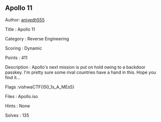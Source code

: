 ## Apollo 11

Author: <a href="https://github.com/anivedh555">anivedh555</a>

Title : Apollo 11	

Category : Reverse Engineering

Scoring : Dynamic

Points : 411

Description : Apollo's next mission is put on hold owing to a backdoor passkey. I'm pretty sure some rival countries have a hand in this. 
 Hope you find it...

Flags :vishwaCTF{I50_1s_A_MEs5}

Files : Apollo.iso

Hints : None

Solves : 135
